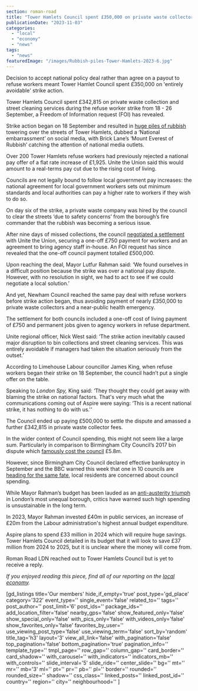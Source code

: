```yaml
---
section: roman-road
title: "Tower Hamlets Council spent £350,000 on private waste collectors during refuse worker strike, FOI reveals"
publicationDate: "2023-11-03"
categories: 
  - "local"
  - "economy"
  - "news"
tags: 
  - "news"
featuredImage: "/images/Rubbish-piles-Tower-Hamlets-2023-6.jpg"
---
```


Decision to accept national policy deal rather than agree on a payout to refuse workers meant Tower Hamlet Council spent £350,000 on 'entirely avoidable' strike action.

Tower Hamlets Council spent £342,815 on private waste collection and street cleaning services during the refuse worker strike from 18 - 26 September, a Freedom of Information request (FOI) has revealed. 

Strike action began on 18 September and resulted in [huge piles of rubbish](https://romanroadlondon.com/refuse-worker-rubbish-collection-strikes-tower-hamlets-photoessay-2023/) towering over the streets of Tower Hamlets, dubbed a ‘National embarrassment’ on social media, with Brick Lane’s ‘Mount Everest of Rubbish’ catching the attention of national media outlets. 

Over 200 Tower Hamlets refuse workers had previously rejected a national pay offer of a flat rate increase of £1,925. Unite the Union said this would amount to a real-terms pay cut due to the rising cost of living. 

Councils are not legally bound to follow local government pay increases: the national agreement for local government workers sets out minimum standards and local authorities can pay a higher rate to workers if they wish to do so.

On day six of the strike, a private waste company was hired by the council to clear the streets ‘due to safety concerns’ from the borough’s fire commander that the rubbish was becoming a serious issue. 

After nine days of missed collections, the council [negotiated a settlement](https://romanroadlondon.com/tower-hamlets-resolution-strike-ended-refuse-september-2023/) with Unite the Union, securing a one-off £750 payment for workers and an agreement to bring agency staff in-house. An FOI request has since revealed that the one-off council payment totalled £500,000. 

Upon reaching the deal, Mayor Lutfur Rahman said: ‘We found ourselves in a difficult position because the strike was over a national pay dispute. However, with no resolution in sight, we had to act to see if we could negotiate a local solution.’

And yet, Newham Council reached the same pay deal with refuse workers before strike action began, thus avoiding payment of nearly £350,000 to private waste collectors and a near-public health emergency. 

The settlement for both councils included a one-off cost of living payment of £750 and permanent jobs given to agency workers in refuse department.

Unite regional officer, Nick West said: ‘The strike action inevitably caused major disruption to bin collections and street cleaning services. This was entirely avoidable if managers had taken the situation seriously from the outset.’

According to Limehouse Labour councillor James King, when refuse workers began their strike on 18 September, the council hadn’t put a single offer on the table. 

Speaking to _London Spy,_ King said: ‘They thought they could get away with blaming the strike on national factors. That's very much what the communications coming out of Aspire were saying: ‘This is a recent national strike, it has nothing to do with us.'' 

The Council ended up paying £500,000 to settle the dispute and amassed a further £342,815 in private waste collector fees. 

In the wider context of Council spending, this might not seem like a large sum. Particularly in comparison to Birmingham City Council’s 2017 bin dispute which [famously cost the council](https://www.bbc.co.uk/news/uk-england-birmingham-47571695) £5.8m.

However, since Birmingham City Council declared effective bankruptcy in September and the BBC warned this week that one in 10 councils are [heading for the same fate](https://www.bbc.co.uk/news/uk-politics-67228883), local residents are concerned about council spending. 

While Mayor Rahman’s budget has been lauded as an [anti-austerity triumph](https://romanroadlondon.com/mayor-rahman-budget-2023-aspire/) in London’s most unequal borough, critics have warned such high spending is unsustainable in the long term. 

In 2023, Mayor Rahman invested £40m in public services, an increase of £20m from the Labour administration's highest annual budget expenditure.

Aspire plans to spend £33 million in 2024 which will require huge savings. Tower Hamlets Council detailed in its budget that it will look to save £37 million from 2024 to 2025, but it is unclear where the money will come from.

Roman Road LDN reached out to Tower Hamlets Council but is yet to receive a reply. 

_If you enjoyed reading this piece, find all of our reporting on the_ [_local economy_](https://romanroadlondon.com/news/economy/)_._ 

\[gd\_listings title='Our members' hide\_if\_empty='true' post\_type='gd\_place' category='322' event\_type='' single\_event='false' related\_to='' tags='' post\_author='' post\_limit='6' post\_ids='' package\_ids='' add\_location\_filter='false' nearby\_gps='false' show\_featured\_only='false' show\_special\_only='false' with\_pics\_only='false' with\_videos\_only='false' show\_favorites\_only='false' favorites\_by\_user='' use\_viewing\_post\_type='false' use\_viewing\_term='false' sort\_by='random' title\_tag='h3' layout='3' view\_all\_link='false' with\_pagination='false' top\_pagination='false' bottom\_pagination='true' pagination\_info='' template\_type='' tmpl\_page='' row\_gap='' column\_gap='' card\_border='' card\_shadow='' with\_carousel='' with\_indicators='' indicators\_mb='' with\_controls='' slide\_interval='5' slide\_ride='' center\_slide='' bg='' mt='' mr='' mb='3' ml='' pt='' pr='' pb='' pl='' border='' rounded='' rounded\_size='' shadow='' css\_class='' linked\_posts='' linked\_post\_id='' country='' region='' city='' neighbourhood='' \]

